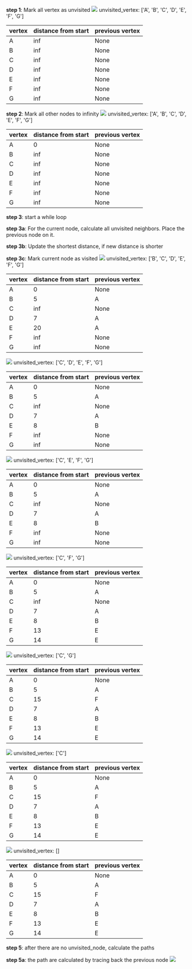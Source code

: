 **step 1**: Mark all vertex as unvisited
![](2.jpg)
unvisited_vertex:
['A', 'B', 'C', 'D', 'E', 'F', 'G']

| vertex | distance from start | previous vertex |
| ------ | ------------------- | --------------- |
| A | inf | None |
| B | inf | None |
| C | inf | None |
| D | inf | None |
| E | inf | None |
| F | inf | None |
| G | inf | None |


**step 2**: Mark all other nodes to infinity
![](3.jpg)
unvisited_vertex:
['A', 'B', 'C', 'D', 'E', 'F', 'G']

| vertex | distance from start | previous vertex |
| ------ | ------------------- | --------------- |
| A | 0 | None |
| B | inf | None |
| C | inf | None |
| D | inf | None |
| E | inf | None |
| F | inf | None |
| G | inf | None |


**step 3**: start a while loop

**step 3a**: For the current node, calculate all unvisited neighbors. Place the previous node on it.

**step 3b**: Update the shortest distance, if new distance is shorter

**step 3c**: Mark current node as visited
![](4.jpg)
unvisited_vertex:
['B', 'C', 'D', 'E', 'F', 'G']

| vertex | distance from start | previous vertex |
| ------ | ------------------- | --------------- |
| A | 0 | None |
| B | 5 | A |
| C | inf | None |
| D | 7 | A |
| E | 20 | A |
| F | inf | None |
| G | inf | None |


![](5.jpg)
unvisited_vertex:
['C', 'D', 'E', 'F', 'G']

| vertex | distance from start | previous vertex |
| ------ | ------------------- | --------------- |
| A | 0 | None |
| B | 5 | A |
| C | inf | None |
| D | 7 | A |
| E | 8 | B |
| F | inf | None |
| G | inf | None |


![](6.jpg)
unvisited_vertex:
['C', 'E', 'F', 'G']

| vertex | distance from start | previous vertex |
| ------ | ------------------- | --------------- |
| A | 0 | None |
| B | 5 | A |
| C | inf | None |
| D | 7 | A |
| E | 8 | B |
| F | inf | None |
| G | inf | None |


![](7.jpg)
unvisited_vertex:
['C', 'F', 'G']

| vertex | distance from start | previous vertex |
| ------ | ------------------- | --------------- |
| A | 0 | None |
| B | 5 | A |
| C | inf | None |
| D | 7 | A |
| E | 8 | B |
| F | 13 | E |
| G | 14 | E |


![](8.jpg)
unvisited_vertex:
['C', 'G']

| vertex | distance from start | previous vertex |
| ------ | ------------------- | --------------- |
| A | 0 | None |
| B | 5 | A |
| C | 15 | F |
| D | 7 | A |
| E | 8 | B |
| F | 13 | E |
| G | 14 | E |


![](9.jpg)
unvisited_vertex:
['C']

| vertex | distance from start | previous vertex |
| ------ | ------------------- | --------------- |
| A | 0 | None |
| B | 5 | A |
| C | 15 | F |
| D | 7 | A |
| E | 8 | B |
| F | 13 | E |
| G | 14 | E |


![](10.jpg)
unvisited_vertex:
[]

| vertex | distance from start | previous vertex |
| ------ | ------------------- | --------------- |
| A | 0 | None |
| B | 5 | A |
| C | 15 | F |
| D | 7 | A |
| E | 8 | B |
| F | 13 | E |
| G | 14 | E |


**step 5**: after there are no unvisited_node, calculate the paths

**step 5a**: the path are calculated by tracing back the previous node
![](final.jpg)
